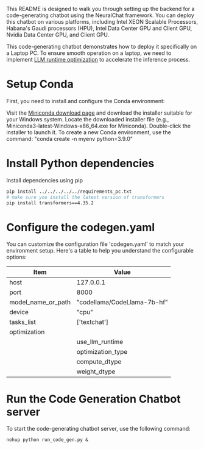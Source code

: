 This README is designed to walk you through setting up the backend for a code-generating chatbot using the NeuralChat framework. You can deploy this chatbot on various platforms, including Intel XEON Scalable Processors, Habana's Gaudi processors (HPU), Intel Data Center GPU and Client GPU, Nvidia Data Center GPU, and Client GPU.

This code-generating chatbot demonstrates how to deploy it specifically on a Laptop PC. To ensure smooth operation on a laptop, we need to implement [LLM runtime optimization](../../../../../../llm/runtime/graph/README.md) to accelerate the inference process.

# Setup Conda

First, you need to install and configure the Conda environment:

Visit the [Miniconda download page](https://docs.conda.io/projects/miniconda/en/latest/) and download the installer suitable for your Windows system.
Locate the downloaded installer file (e.g., Miniconda3-latest-Windows-x86_64.exe for Miniconda). Double-click the installer to launch it. 
To create a new Conda environment, use the command: "conda create -n myenv python=3.9.0"

# Install Python dependencies

Install dependencies using pip

```bash
pip install ../../../../../requirements_pc.txt
# make sure you install the latest version of transformers
pip install transformers==4.35.2
```

# Configure the codegen.yaml

You can customize the configuration file 'codegen.yaml' to match your environment setup. Here's a table to help you understand the configurable options:

| Item               | Value                                |
| ------------------ | -------------------------------------|
| host               | 127.0.0.1                            |
| port               | 8000                                 |
| model_name_or_path | "codellama/CodeLlama-7b-hf"          |
| device             | "cpu"                                |
| tasks_list         | ['textchat']                         |
| optimization       |                                      |
|                    |  use_llm_runtime  | true             |
|                    |  optimization_type| "weight_only"    |
|                    |  compute_dtype    | "int8"           |
|                    |  weight_dtype     | "int4"           |



# Run the Code Generation Chatbot server
To start the code-generating chatbot server, use the following command:

```shell
nohup python run_code_gen.py &
```
